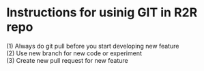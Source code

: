# Instructions for usinig GIT in R2R repo

(1) Always do git pull before you start developing new feature </br>
(2) Use new branch for new code or experiment </br>
(3) Create new pull request for new feature
